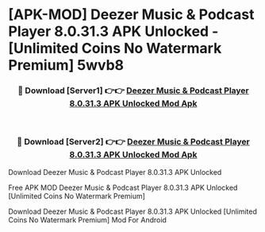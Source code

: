 # [APK-MOD] Deezer  Music & Podcast Player 8.0.31.3 APK Unlocked - [Unlimited Coins No Watermark Premium] 5wvb8



<div align="center">
<h3>🔴 Download [Server1] 👉👉 <a href="https://momento.my/?title=Deezer__Music_&_Podcast_Player_8.0.31.3_APK_Unlocked">Deezer  Music & Podcast Player 8.0.31.3 APK Unlocked Mod Apk</a></h3><br>

<h3>🔴 Download [Server2] 👉👉 <a href="https://momento.my/?title=Deezer__Music_&_Podcast_Player_8.0.31.3_APK_Unlocked">Deezer  Music & Podcast Player 8.0.31.3 APK Unlocked Mod Apk</a></h3>
</div>



Download Deezer  Music & Podcast Player 8.0.31.3 APK Unlocked 

Free APK MOD Deezer  Music & Podcast Player 8.0.31.3 APK Unlocked [Unlimited Coins No Watermark Premium]

Download Deezer  Music & Podcast Player 8.0.31.3 APK Unlocked [Unlimited Coins No Watermark Premium] Mod For Android
